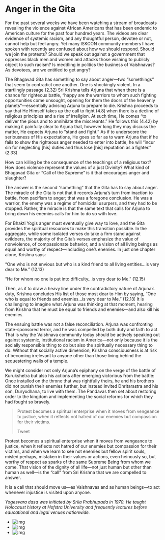 # Anger in the Gita

For the past several weeks we have been watching a stream of broadcasts revealing the violence against African Americans that has been endemic to American culture for the past four hundred years. The videos are clear evidence of systemic racism, and any thoughtful person, devotee or not, cannot help but feel angry. Yet many ISKCON community members I have spoken with recently are confused about how we should respond. Should we join the protests? Should we speak out against a government that oppresses black men and women and attacks those wishing to publicly object to such racism? Is meddling in politics the business of Vaishnavas? As devotees, are we entitled to get angry?

The Bhagavad Gita has something to say about anger—two “somethings” that seem to contradict one another. One is shockingly violent. In a startlingly passage (2.32) Sri Krishna tells Arjuna that when there is a chance for righteous battle, “happy are the warriors to whom such fighting opportunities come unsought, opening for them the doors of the heavenly planets”—essentially advising Arjuna to prepare to die. Krishna proceeds to say that He Himself takes up the call to fight (4.8) when there is a decline of religious principles and a rise of irreligion. At such time, He comes “to deliver the pious and to annihilate the miscreants.” He follows this (4.42) by making it painfully clear to Arjuna that, however long they may discuss the matter, He expects Arjuna to “stand and fight.” As if to underscore the seriousness of His expectations, He goes so far as to warn Arjuna that if he fails to show the righteous anger needed to enter into battle, he will “incur sin for neglecting [his] duties and thus lose [his] reputation as a fighter.” (2.33) 

How can killing be the consequence of the teachings of a religious text? How does violence represent the values of a just Divinity? What kind of Bhagavad Gita or “Call of the Supreme” is it that encourages anger and slaughter?

The answer is the second “something” that the Gita has to say about anger. The miracle of the Gita is not that it records Arjuna’s turn from inaction to battle, from pacifism to anger; that was a foregone conclusion. He was a warrior, the enemy was a regime of homicidal usurpers, and they had to be stopped. Rather, the miracle is that the same text that calls for Arjuna to bring down his enemies calls for him to do so with love.

For Bhakti Yogis anger must eventually give way to love, and the Gita provides the spiritual resources to make this transition possible. In the aggregate, while some isolated verses do take a firm stand against evildoers, the majority of the Gita’s verses emphasize the value of nonviolence, of compassionate behavior, and a vision of all living beings as equal and worthy of respect—including one’s enemies. In just one chapter alone, Krishna says:

“One who is not envious but who is a kind friend to all living entities…is very dear to Me.” (12.13) 

“He for whom no one is put into difficulty…is very dear to Me.” (12.15) 

Then, as if to draw a heavy line under the contradictory nature of Arjuna’s duty, Krishna concludes His list of those most dear to Him by saying, “One who is equal to friends and enemies…is very dear to Me.” (12.18) It is challenging to imagine what Arjuna was thinking at that moment, hearing from Krishna that he must be equal to friends and enemies—and also kill his enemies.

The ensuing battle was not a false reconciliation. Arjuna was confronting state-sponsored terror, and he was compelled by both duty and faith to act. That is why the Vaishnava community today should be actively speaking out against systemic, institutional racism in America—not only because it is the socially responsible thing to do but also the spiritually necessary thing to do. Without that socially active dimension, Krishna consciousness is at risk of becoming irrelevant to anyone other than those living behind the sequestering walls of a temple.

We might consider not only Arjuna’s epiphany on the verge of the battle of Kurukshetra but also his actions after emerging victorious from the battle: Once installed on the throne that was rightfully theirs, he and his brothers did not punish their enemies further, but instead invited Dhritarastra and his son, Duryodhana, to live with them. The Pandavas then set about restoring order to the kingdom and implementing the social reforms for which they had fought so bravely.

> Protest becomes a spiritual enterprise when it moves from vengeance to justice, when it reflects not hatred of our enemies but compassion for their victims.
>
> Tweet

Protest becomes a spiritual enterprise when it moves from vengeance to justice, when it reflects not hatred of our enemies but compassion for their victims, and when we learn to see not enemies but fellow spirit souls, misled perhaps, mistaken in their values or actions, even heinously so, but worthy of respect as sparks of the same Supreme Being from whom we come. That vision of the dignity of all life—not just human but other than human as well—is the “call” from Sri Krishna that we are compelled to answer. 

It is a call that should move us—as Vaishnavas and as human beings—to act whenever injustice is visited upon anyone.

*Yogesvara dasa was initiated by Srila Prabhupada in 1970. He taught Holocaust history at Hofstra University and frequently lectures before educational and legal venues nationwide.*

- ![img](https://secureservercdn.net/198.71.233.179/i47.ac0.myftpupload.com/wp-content/uploads/2020/06/maria-oswalt-gqb8jI9DEZU-unsplash-1024x682.jpg)
- ![img](https://secureservercdn.net/198.71.233.179/i47.ac0.myftpupload.com/wp-content/uploads/2020/06/lan-nguyen-aHlZv23P8YQ-unsplash-683x1024.jpg)
- ![img](https://secureservercdn.net/198.71.233.179/i47.ac0.myftpupload.com/wp-content/uploads/2020/06/koshu-kunii-xEARzBHuKZs-unsplash-819x1024.jpg)
